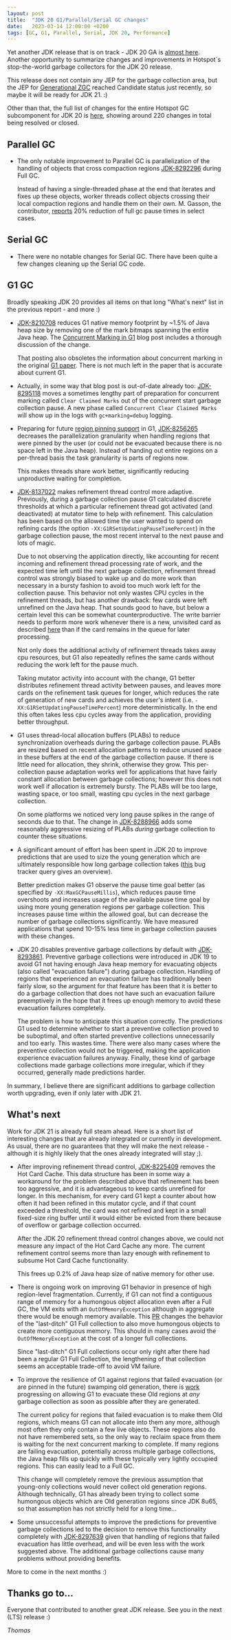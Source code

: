```yaml
---
layout: post
title:  "JDK 20 G1/Parallel/Serial GC changes"
date:   2023-03-14 12:00:00 +0200
tags: [GC, G1, Parallel, Serial, JDK 20, Performance]
---
```


Yet another JDK release that is on track - JDK 20 GA is [almost here](https://openjdk.java.net/projects/jdk/20/). Another opportunity to summarize changes and improvements in Hotspot´s stop-the-world garbage collectors for the JDK 20 release.

This release does not contain any JEP for the garbage collection area, but the JEP for [Generational ZGC](https://mail.openjdk.org/pipermail/jdk-dev/2023-March/007457.html) reached Candidate status just recently, so maybe it will be ready for JDK 21. :)

Other than that, the full list of changes for the entire Hotspot GC subcomponent for JDK 20 is [here](https://bugs.openjdk.org/browse/JDK-8298968?jql=project%20%3D%20JDK%20AND%20issuetype%20in%20standardIssueTypes()%20AND%20status%20in%20(Resolved%2C%20Closed)%20AND%20fixVersion%20%3D%20%2220%22%20AND%20component%20%3D%20hotspot%20AND%20Subcomponent%20in%20(gc%2C%20gc%2C%20gc%2C%20gc%2C%20gc)), showing around 220 changes in total being resolved or closed.

## Parallel GC

  * The only notable improvement to Parallel GC is parallelization of the handling of objects that cross compaction regions [JDK-8292296](https://bugs.openjdk.org/browse/JDK-8292296) during Full GC.

    Instead of having a single-threaded phase at the end that iterates and fixes up these objects, worker threads collect objects crossing their local compaction regions and handle them on their own. M. Gasson, the contributor, [reports](https://github.com/openjdk/jdk/pull/10313) 20% reduction of full gc pause times in select cases.

## Serial GC

  * There were no notable changes for Serial GC. There have been quite a few changes cleaning up the Serial GC code.

## G1 GC

Broadly speaking JDK 20 provides all items on that long "What's next" list in the previous report - and more :)

  * [JDK-8210708](https://bugs.openjdk.java.net/browse/JDK-8210708) reduces G1 native memory footprint by ~1.5% of Java heap size by removing one of the mark bitmaps spanning the entire Java heap. The [Concurrent Marking in G1](/2022/08/04/concurrent-marking.html) blog post includes a thorough discussion of the change.
 
    That posting also obsoletes the information about concurrent marking in the original [G1 paper](http://cs.williams.edu/~dbarowy/cs334s18/assets/p37-detlefs.pdf). There is not much left in the paper that is accurate about current G1.

  * Actually, in some way that blog post is out-of-date already too: [JDK-8295118](https://bugs.openjdk.org/browse/JDK-8295118) moves a sometimes lengthy part of preparation for concurrent marking called `Clear Claimed Marks` out of the concurrent start garbage collection pause. A new phase called `Concurrent Clear Claimed Marks` will show up in the logs with `gc+marking=debug` logging.

  * Preparing for future [region pinning support](https://openjdk.org/jeps/423) in G1, [JDK-8256265](https://bugs.openjdk.org/browse/JDK-8256265) decreases the parallelization granularity when handling regions that were pinned by the user (or could not be evacuated because there is no space left in the Java heap). Instead of handing out entire regions on a per-thread basis the task granularity is parts of regions now.

    This makes threads share work better, significantly reducing unproductive waiting for completion.

  * [JDK-8137022](https://bugs.openjdk.org/browse/JDK-8137022) makes refinement thread control more adaptive. Previously, during a garbage collection pause G1 calculated discrete thresholds at which a particular refinement thread got activated (and deactivated) at mutator time to help with refinement. This calculation has been based on the allowed time the user wanted to spend on refining cards (the option `-XX:G1RSetUpdatingPauseTimePercent`) in the garbage collection pause, the most recent interval to the next pause and lots of magic.

    Due to not observing the application directly, like accounting for recent incoming and refinement thread processing rate of work, and the expected time left until the next garbage collection, refinement thread control was strongly biased to wake up and do more work than necessary in a bursty fashion to avoid too much work left for the collection pause. This behavior not only wastes CPU cycles in the refinement threads, but has another drawback: few cards were left unrefined on the Java heap. That sounds good to have, but below a certain level this can be somewhat counterproductive. The write barrier needs to perform more work whenever there is a new, unvisited card as described [here](/2022/02/15/card-table-card-size.html#refinement) than if the card remains in the queue for later processing.

    Not only does the additional activity of refinement threads takes away cpu resources, but G1 also repeatedly refines the same cards without reducing the work left for the pause much.

    Taking mutator activity into account with the change, G1 better distributes refinement thread activity between pauses, and leaves more cards on the refinement task queues for longer, which reduces the rate of generation of new cards and achieves the user's intent (i.e. `-XX:G1RSetUpdatingPauseTimePercent`) more deterministically. In the end this often takes less cpu cycles away from the application, providing better throughput.

  * G1 uses thread-local allocation buffers (PLABs) to reduce synchronization overheads during the garbage collection pause. PLABs are resized based on recent allocation patterns to reduce unused space in these buffers at the end of the garbage collection pause. If there is little need for allocation, they shrink, otherwise they grow. This per-collection pause adaptation works well for applications that have fairly constant allocation between garbage collections; however this does not work well if allocation is extremely bursty. The PLABs will be too large, wasting space, or too small, wasting cpu cycles in the next garbage collection.

    On some platforms we noticed very long pause spikes in the range of seconds due to that. The change in [JDK-8288966](https://bugs.openjdk.org/browse/JDK-8288966) adds some reasonably aggressive resizing of PLABs _during_ garbage collection to counter these situations.

  * A significant amount of effort has been spent in JDK 20 to improve predictions that are used to size the young generation which are ultimately responsible how long garbage collection takes ([this](https://bugs.openjdk.org/browse/JDK-8296419?jql=labels%20%3D%20gc-g1-prediction) bug tracker query gives an overview).

    Better prediction makes G1 observe the pause time goal better (as specified by `-XX:MaxGCPauseMillis`), which reduces pause time overshoots and increases usage of the available pause time goal by using more young generation regions per garbage collection. This increases pause time within the allowed goal, but can decrease the number of garbage collections significantly. We have measured applications that spend 10-15% less time in garbage collection pauses with these changes.

  * JDK 20 disables preventive garbage collections by default with [JDK-8293861](https://bugs.openjdk.org/browse/JDK-8293861). Preventive garbage collections were introduced in JDK 19 to avoid G1 not having enough Java heap memory for evacuating objects (also called "evacuation failure") during garbage collection. Handling of regions that experienced an evacuation failure has traditionally been fairly slow, so the argument for that feature has been that it is better to do a garbage collection that does not have such an evacuation failure preemptively in the hope that it frees up enough memory to avoid these evacuation failures completely.

    The problem is how to anticipate this situation correctly. The predictions G1 used to determine whether to start a preventive collection proved to be suboptimal, and often started preventive collections unnecessarily and too early. This wastes time. There were also many cases where the preventive collection would not be triggered, making the application experience evacuation failures anyway. Finally, these kind of garbage collections made garbage collections more irregular, which if they occurred, generally made predictions harder.

In summary, I believe there are significant additions to garbage collection worth upgrading, even if only later with JDK 21.

## What's next

Work for JDK 21 is already full steam ahead. Here is a short list of interesting changes that are already integrated or currently in development. As usual, there are no guarantees that they will make the next release - although it is highly likely that the ones already integrated will stay ;).

  * After improving refinement thread control, [JDK-8225409](https://bugs.openjdk.org/browse/JDK-8225409) removes the Hot Card Cache. This data structure has been in some way a workaround for the problem described above that refinement has been too aggressive, and it is advantageous to keep cards unrefined for longer. In this mechanism, for every card G1 kept a counter about how often it had been refined in this mutator cycle, and if that count exceeded a threshold, the card was not refined and kept in a small fixed-size ring buffer until it would either be evicted from there because of overflow or garbage collection occurred.

    After the JDK 20 refinement thread control changes above, we could not measure any impact of the Hot Card Cache any more. The current refinement control seems more than lazy enough with refinement to subsume Hot Card Cache functionality.

    This frees up 0.2% of Java heap size of native memory for other use.

  * There is ongoing work on improving G1 behavior in presence of high region-level fragmentation. Currently, if G1 can not find a contiguous range of memory for a humongous object allocation even after a Full GC, the VM exits with an `OutOfMemoryException` although in aggregate there would be enough memory available. This [PR](https://github.com/openjdk/jdk/pull/12830) changes the behavior of the "last-ditch" G1 Full collection to also move humongous objects to create more contiguous memory. This should in many cases avoid the `OutOfMemoryException` at the cost of a longer full collections.

    Since "last-ditch" G1 Full collections occur only right after there had been a regular G1 Full Collection, the lengthening of that collection seems an acceptable trade-off to avoid VM failure.

  * To improve the resilience of G1 against regions that failed evacuation (or are pinned in the future) swamping old generation, there is [work](https://bugs.openjdk.org/browse/JDK-8140326) progressing on allowing G1 to evacuate these Old regions at _any_ garbage collection as soon as possible after they are generated.

    The current policy for regions that failed evacuation is to make them Old regions, which means G1 can not allocate into them any more, although most often they only contain a few live objects. These regions also do not have remembered sets, so the only way to reclaim space from them is waiting for the next concurrent marking to complete. If many regions are failing evacuation, potentially across multiple garbage collections, the Java heap fills up quickly with these typically very lightly occupied regions. This can easily lead to a Full GC.

    This change will completely remove the previous assumption that young-only collections would never collect old generation regions. Although technically, G1 has already been trying to collect some humongous objects which are Old generation regions since JDK 8u65, so that assumption has not strictly held for a long time...

  * Some unsuccessful attempts to improve the predictions for preventive garbage collections led to the decision to remove this functionality completely with [JDK-8297639](https://bugs.openjdk.org/browse/JDK-8297639) given that handling of regions that failed evacuation has little overhead, and will be even less with the work suggested above. The additional garbage collections cause many problems without providing benefits.

More to come in the next months :)

## Thanks go to…

Everyone that contributed to another great JDK release. See you in the next (LTS) release :)

*Thomas*
